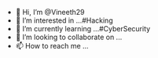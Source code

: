 - 👋 Hi, I’m @Vineeth29
- 👀 I’m interested in ...#Hacking
- 🌱 I’m currently learning ...#CyberSecurity
- 💞️ I’m looking to collaborate on ...
- 📫 How to reach me ...

<!---
Vineeth29/Vineeth29 is a ✨ special ✨ repository because its `README.md` (this file) appears on your GitHub profile.
You can click the Preview link to take a look at your changes.
--->
